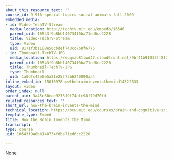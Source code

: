 ```yaml
---
about_this_resource_text: ''
course_id: 9-916-special-topics-social-animals-fall-2009
embedded_media:
- id: Video-TechTV-Stream
  media_location: http://techtv.mit.edu/embeds/16546
  parent_uid: 10543f9a8bb140734f0ba71ed6cc2228
  title: Video-TechTV-Stream
  type: Video
  uid: 8171f3b1108e56cbdef743cc7b8f6775
- id: Thumbnail-TechTV-JPG
  media_location: https://duqmab81lwd47.cloudfront.net/9bf41b91033ff8f25c4a2d5bc12884b3/thumbnails/16546/jumbo.jpg
  parent_uid: 10543f9a8bb140734f0ba71ed6cc2228
  title: Thumbnail-TechTV-JPG
  type: Thumbnail
  uid: 1a0dfc42e0e5a81e25273b6240090aa4
inline_embed_id: 15016978howthebraininventsthemind14322833
layout: video
order_index: null
parent_uid: 3a45c38eae923819f74efc98f79d70fd
related_resources_text: ''
short_url: how-the-brain-invents-the-mind
technical_location: https://ocw.mit.edu/courses/brain-and-cognitive-sciences/9-916-special-topics-social-animals-fall-2009/related-resources/how-the-brain-invents-the-mind
template_type: Embed
title: How the Brain Invents the Mind
transcript: ''
type: course
uid: 10543f9a8bb140734f0ba71ed6cc2228

---
```

None
